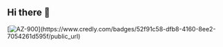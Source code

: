 ## Hi there 👋

[![AZ-900]([https://images.credly.com/images/be8fcaeb-c769-4858-b567-ffaaa73ce8cf/image.png](https://images.credly.com/size/128x128/images/be8fcaeb-c769-4858-b567-ffaaa73ce8cf/image.png))](https://www.credly.com/badges/52f91c58-dfb8-4160-8ee2-7054261d595f/public_url)


